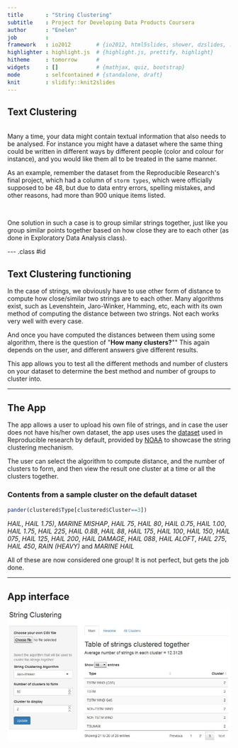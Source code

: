 ```yaml
---
title       : "String Clustering"
subtitle    : Project for Developing Data Products Coursera
author      : "Enelen"
job         : 
framework   : io2012        # {io2012, html5slides, shower, dzslides, ...}
highlighter : highlight.js  # {highlight.js, prettify, highlight}
hitheme     : tomorrow      # 
widgets     : []            # {mathjax, quiz, bootstrap}
mode        : selfcontained # {standalone, draft}
knit        : slidify::knit2slides
---
```


<style>
.title-slide {
     background-color: #ffffff; /* #EDE0CF; ; #CA9F9D*/
}
</style>



  

  
## Text Clustering
<br>
Many a time, your data might contain textual information that also needs to be analysed. For instance you might have a dataset where the same thing could be written in different ways by different people (color and colour for instance), and you would like them all to be treated in the same manner.   

<br>

As an example, remember the dataset from the Reproducible Research's final project, which had a column of `storm types`, which were officially supposed to be 48, but due to data entry errors, spelling mistakes, and other reasons, had more than 900 unique items listed.    

<br>

One solution in such a case is to group similar strings together, just like you group similar points together based on how close they are to each other (as done in Exploratory Data Analysis class).


--- .class #id 

## Text Clustering functioning

In the case of strings, we obviously have to use other form of distance to compute how close/similar two strings are to each other. Many algorithms exist, such as Levenshtein, Jaro-Winker, Hamming, etc, each with its own method of computing the distance between two strings. Not each works very well with every case.   

And once you have computed the distances between them using some algorithm, there is the question of "**How many clusters?**"" This again depends on the user, and different answers give different results.   

This app allows you to test all the different methods and number of clusters on your dataset to determine the best method and number of groups to cluster into.

--- 

## The App

The app allows a user to upload his own file of strings, and in case the user does not have his/her own dataset, the app uses uses the [dataset](https://d396qusza40orc.cloudfront.net/repdata%2Fdata%2FStormData.csv.bz2) used in Reproducible research by default, provided by [NOAA](https://www.ncdc.noaa.gov/stormevents/details.jsp) to showcase the string clustering mechanism.   

The user can select the algorithm to compute distance, and the number of clusters to form, and then view the result one cluster at a time or all the clusters together.   



### Contents from a sample cluster on the default dataset


```r
pander(clustered$Type[clustered$Cluster==3])
```

_HAIL_, _HAIL 1.75)_, _MARINE MISHAP_, _HAIL 75_, _HAIL 80_, _HAIL 0.75_, _HAIL 1.00_, _HAIL 1.75_, _HAIL 225_, _HAIL 0.88_, _HAIL 88_, _HAIL 175_, _HAIL 100_, _HAIL 150_, _HAIL 075_, _HAIL 125_, _HAIL 200_, _HAIL DAMAGE_, _HAIL 088_, _HAIL ALOFT_, _HAIL 275_, _HAIL 450_, _RAIN (HEAVY)_ and _MARINE HAIL_

All of these are now considered one group! It is not perfect, but gets the job done.   

---

## App interface

![App Interface](appInterface.jpg)



